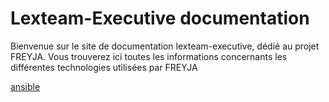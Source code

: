 # Lexteam-Executive documentation
Bienvenue sur le site de documentation lexteam-executive, dédié au projet FREYJA.
Vous trouverez ici toutes les informations concernants les différentes technologies utilisées par FREYJA

[ansible](tech/ansible.md)
